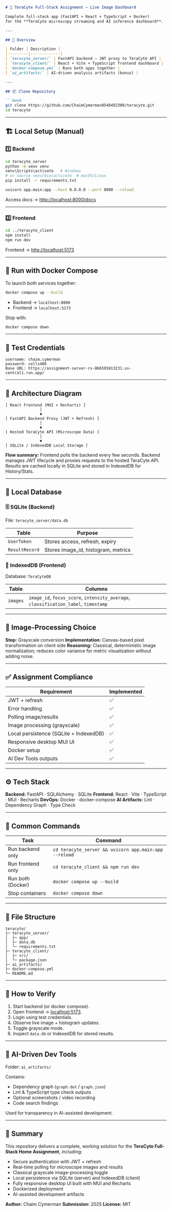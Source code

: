 ````markdown
# 🧬 TeraCyte Full-Stack Assignment — Live Image Dashboard

Complete full-stack app (FastAPI + React + TypeScript + Docker)  
for the **TeraCyte microscopy streaming and AI inference dashboard**.

---

## 🚀 Overview

| Folder | Description |
|---------|-------------|
| `teracyte_server/` | FastAPI backend — JWT proxy to TeraCyte API |
| `teracyte_client/` | React + Vite + TypeScript frontend dashboard |
| `docker-compose.yml` | Runs both apps together |
| `ai_artifacts/` | AI-driven analysis artifacts (bonus) |

---

## 📦 Clone Repository

```bash
git clone https://github.com/ChaimCymerman0548492309/teracyte.git
cd teracyte
````

---

## 🏗️ Local Setup (Manual)

### 1️⃣ Backend

```bash
cd teracyte_server
python -m venv venv
venv\Scripts\activate   # Windows
# or source venv/bin/activate  # macOS/Linux
pip install -r requirements.txt

uvicorn app.main:app --host 0.0.0.0 --port 8000 --reload
```

Access docs → [http://localhost:8000/docs](http://localhost:8000/docs)

---

### 2️⃣ Frontend

```bash
cd ../teracyte_client
npm install
npm run dev
```

Frontend → [http://localhost:5173](http://localhost:5173)

---

## 🐳 Run with Docker Compose

To launch both services together:

```bash
docker compose up --build
```

* Backend → `localhost:8000`
* Frontend → `localhost:5173`

Stop with:

```bash
docker compose down
```

---

## 🔑 Test Credentials

```
username: chaim.cymerman
password: cells406
Base URL: https://assignment-server-rv-866595813231.us-central1.run.app/
```

---

## 🧩 Architecture Diagram

```
[ React Frontend (MUI + Recharts) ]
               │
               ▼
[ FastAPI Backend Proxy (JWT + Refresh) ]
               │
               ▼
[ Hosted TeraCyte API (Microscope Data) ]
               │
               ▼
[ SQLite / IndexedDB Local Storage ]
```

**Flow summary:**
Frontend polls the backend every few seconds.
Backend manages JWT lifecycle and proxies requests to the hosted TeraCyte API.
Results are cached locally in SQLite and stored in IndexedDB for History/Stats.

---

## 📁 Local Database

### 🗄️ SQLite (Backend)

File: `teracyte_server/data.db`

| Table          | Purpose                             |
| -------------- | ----------------------------------- |
| `UserToken`    | Stores access, refresh, expiry      |
| `ResultRecord` | Stores image_id, histogram, metrics |

### 💾 IndexedDB (Frontend)

Database: `TeraCyteDB`

| Table    | Columns                                                                             |
| -------- | ----------------------------------------------------------------------------------- |
| `images` | `image_id`, `focus_score`, `intensity_average`, `classification_label`, `timestamp` |

---

## 🧮 Image-Processing Choice

**Step:** Grayscale conversion
**Implementation:** Canvas-based pixel transformation on client side
**Reasoning:** Classical, deterministic image normalization;
reduces color variance for metric visualization without adding noise.

---

## ✅ Assignment Compliance

| Requirement                            | Implemented |
| -------------------------------------- | ----------- |
| JWT + refresh                          | ✅           |
| Error handling                         | ✅           |
| Polling image/results                  | ✅           |
| Image processing (grayscale)           | ✅           |
| Local persistence (SQLite + IndexedDB) | ✅           |
| Responsive desktop MUI UI              | ✅           |
| Docker setup                           | ✅           |
| AI Dev Tools outputs                   | ✅           |

---

## ⚙️ Tech Stack

**Backend:** FastAPI · SQLAlchemy · SQLite
**Frontend:** React · Vite · TypeScript · MUI · Recharts
**DevOps:** Docker · docker-compose
**AI Artifacts:** Lint · Dependency Graph · Type Check

---

## 🧩 Common Commands

| Task              | Command                                               |
| ----------------- | ----------------------------------------------------- |
| Run backend only  | `cd teracyte_server && uvicorn app.main:app --reload` |
| Run frontend only | `cd teracyte_client && npm run dev`                   |
| Run both (Docker) | `docker compose up --build`                           |
| Stop containers   | `docker compose down`                                 |

---

## 🧱 File Structure

```
teracyte/
├─ teracyte_server/
│  ├─ app/
│  ├─ data.db
│  └─ requirements.txt
├─ teracyte_client/
│  ├─ src/
│  └─ package.json
├─ ai_artifacts/
├─ docker-compose.yml
└─ README.md
```

---

## 🧠 How to Verify

1. Start backend (or docker compose).
2. Open frontend → [localhost:5173](http://localhost:5173).
3. Login using test credentials.
4. Observe live image + histogram updates.
5. Toggle grayscale mode.
6. Inspect `data.db` or IndexedDB for stored results.

---

## 📜 AI-Driven Dev Tools

Folder: `ai_artifacts/`

Contains:

* Dependency graph (`graph.dot` / `graph.json`)
* Lint & TypeScript type check outputs
* Optional screenshots / video recording
* Code search findings

Used for transparency in AI-assisted development.

---

## 🧾 Summary

This repository delivers a complete, working solution for the
**TeraCyte Full-Stack Home Assignment**, including:

* Secure authentication with JWT + refresh
* Real-time polling for microscope images and results
* Classical grayscale image-processing toggle
* Local persistence via SQLite (server) and IndexedDB (client)
* Fully responsive desktop UI built with MUI and Recharts
* Dockerized deployment
* AI-assisted development artifacts

**Author:** Chaim Cymerman
**Submission:** 2025
**License:** MIT

```
```
